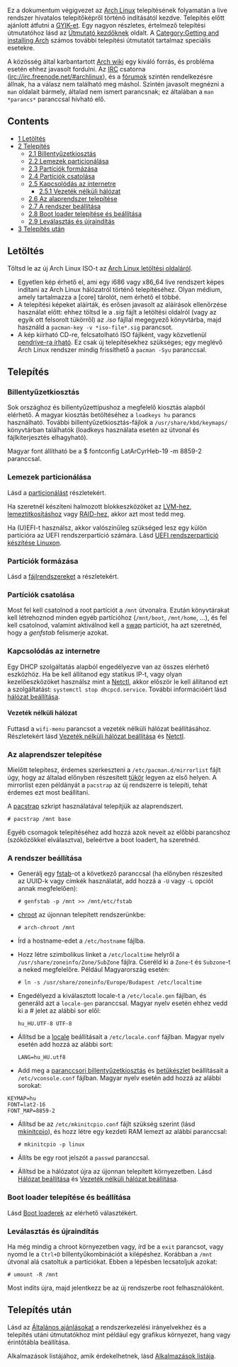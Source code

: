Ez a dokumentum végigvezet az [Arch Linux](/index.php/Arch_Linux_(Magyar) "Arch Linux (Magyar)") telepítésének folyamatán a live rendszer hivatalos telepítőképről történő indításától kezdve. Telepítés előtt ajánlott átfutni a [GYIK-et](/index.php/FAQ "FAQ"). Egy nagyon részletes, értelmező telepítési útmutatóhoz lásd az [Útmutató kezdőknek](/index.php/Beginners%27_guide_(Magyar) "Beginners' guide (Magyar)") oldalt. A [Category:Getting and installing Arch](/index.php/Category:Getting_and_installing_Arch "Category:Getting and installing Arch") számos további telepítési útmutatót tartalmaz speciális esetekre.

A közösség által karbantartott [Arch wiki](/index.php/Main_page "Main page") egy kiváló forrás, és probléma esetén ehhez javasolt fordulni. Az [IRC](https://en.wikipedia.org/wiki/IRC "wikipedia:IRC") csatorna ([irc://irc.freenode.net/#archlinux](irc://irc.freenode.net/#archlinux)), és a [fórumok](https://bbs.archlinux.org/) szintén rendelkezésre állnak, ha a válasz nem található meg máshol. Szintén javasolt megnézni a `man` oldalait bármely, általad nem ismert parancsnak; ez általában a `man *parancs*` paranccsal hívható elő.

## Contents

*   [1 Letöltés](#Let.C3.B6lt.C3.A9s)
*   [2 Telepítés](#Telep.C3.ADt.C3.A9s)
    *   [2.1 Billentyűzetkiosztás](#Billenty.C5.B1zetkioszt.C3.A1s)
    *   [2.2 Lemezek particionálása](#Lemezek_particion.C3.A1l.C3.A1sa)
    *   [2.3 Partíciók formázása](#Part.C3.ADci.C3.B3k_form.C3.A1z.C3.A1sa)
    *   [2.4 Partíciók csatolása](#Part.C3.ADci.C3.B3k_csatol.C3.A1sa)
    *   [2.5 Kapcsolódás az internetre](#Kapcsol.C3.B3d.C3.A1s_az_internetre)
        *   [2.5.1 Vezeték nélküli hálózat](#Vezet.C3.A9k_n.C3.A9lk.C3.BCli_h.C3.A1l.C3.B3zat)
    *   [2.6 Az alaprendszer telepítése](#Az_alaprendszer_telep.C3.ADt.C3.A9se)
    *   [2.7 A rendszer beállítása](#A_rendszer_be.C3.A1ll.C3.ADt.C3.A1sa)
    *   [2.8 Boot loader telepítése és beállítása](#Boot_loader_telep.C3.ADt.C3.A9se_.C3.A9s_be.C3.A1ll.C3.ADt.C3.A1sa)
    *   [2.9 Leválasztás és újraindítás](#Lev.C3.A1laszt.C3.A1s_.C3.A9s_.C3.BAjraind.C3.ADt.C3.A1s)
*   [3 Telepítés után](#Telep.C3.ADt.C3.A9s_ut.C3.A1n)

## Letöltés

Töltsd le az új Arch Linux ISO-t az [Arch Linux letöltési oldaláról](https://www.archlinux.org/download/).

*   Egyetlen kép érhető el, ami egy i686 vagy x86_64 live rendszert képes indítani az Arch Linux hálózatról történő telepítéséhez. Olyan médium, amely tartalmazza a [core] tárolót, nem érhető el többé.
*   A telepítési képeket aláírták, és erősen javasolt az aláírások ellenőrzése használat előtt: ehhez töltsd le a *.sig* fájlt a letöltési oldalról (vagy az egyik ott felsorolt tükörről) az *.iso* fájllal megegyező könyvtárba, majd használd a `pacman-key -v *iso-file*.sig` parancsot.
*   A kép kiírható CD-re, felcsatolható ISO fájlként, vagy közvetlenül [pendrive-ra írható](/index.php/USB_Installation_Media "USB Installation Media"). Ez csak új telepítésekhez szükséges; egy meglévő Arch Linux rendszer mindig frissíthető a `pacman -Syu` paranccsal.

## Telepítés

### Billentyűzetkiosztás

Sok országhoz és billentyűzettípushoz a megfelelő kiosztás alapból elérhető. A magyar kiosztás betöltéséhez a `loadkeys hu` parancs használható. További billentyűzetkiosztás-fájlok a `/usr/share/kbd/keymaps/` könyvtárban találhatók (loadkeys használata esetén az útvonal és fájlkiterjesztés elhagyható).

Magyar font állítható be a $ fontconfig LatArCyrHeb-19 -m 8859-2 paranccsal.

### Lemezek particionálása

Lásd a [particionálást](/index.php/Partitioning "Partitioning") részletekért.

Ha szeretnél készíteni halmozott blokkeszközöket az [LVM-hez](/index.php/LVM "LVM"), [lemeztitkosításhoz](/index.php/Disk_encryption "Disk encryption") vagy [RAID-hez](/index.php/RAID "RAID"), akkor azt most tedd meg.

Ha (U)EFI-t használsz, akkor valószínűleg szükséged lesz egy külön partícióra az UEFI rendszerpartíció számára. Lásd [UEFI rendszerpartició készítése Linuxon](/index.php/Unified_Extensible_Firmware_Interface#EFI_System_Partition "Unified Extensible Firmware Interface").

### Partíciók formázása

Lásd a [fájlrendszereket](/index.php/File_systems#Step_2:_create_the_new_file_system "File systems") a részletekért.

### Partíciók csatolása

Most fel kell csatolnod a root partíciót a `/mnt` útvonalra. Ezután könyvtárakat kell létrehoznod minden egyéb partícióhoz (`/mnt/boot`, `/mnt/home`, ...), és fel kell csatolnod, valamint aktiválnod kell a [swap](/index.php/Swap "Swap") partíciót, ha azt szeretnéd, hogy a *genfstab* felismerje azokat.

### Kapcsolódás az internetre

Egy DHCP szolgáltatás alapból engedélyezve van az összes elérhető eszközhöz. Ha be kell állítanod egy statikus IP-t, vagy olyan kezelőeszközöket használsz mint a [Netctl](/index.php/Netctl "Netctl"), akkor először le kell állítanod ezt a szolgáltatást: `systemctl stop dhcpcd.service`. További információért lásd [hálózat beállítása](/index.php/Configuring_network "Configuring network").

#### Vezeték nélküli hálózat

Futtasd a `wifi-menu` parancsot a vezeték nélküli hálózat beállításához. Részletekért lásd [Vezeték nélküli hálózat beállítása](/index.php/Wireless_Setup "Wireless Setup") és [Netctl](/index.php/Netctl "Netctl").

### Az alaprendszer telepítése

Mielőtt telepítesz, érdemes szerkeszteni a `/etc/pacman.d/mirrorlist` fájlt úgy, hogy az általad előnyben részesített [tükör](/index.php/Mirrors "Mirrors") legyen az első helyen. A mirrorlist ezen példányát a `pacstrap` az új rendszerre is telepíti, tehát érdemes ezt most beállítani.

A [pacstrap](https://projects.archlinux.org/arch-install-scripts.git/tree/pacstrap.in) szkript használatával telepítjük az alaprendszert.

```
# pacstrap /mnt base

```

Egyéb csomagok telepítéséhez add hozzá azok neveit az előbbi parancshoz (szóközökkel elválasztva), beleértve a boot loadert, ha szeretnéd.

### A rendszer beállítása

*   Generálj egy [fstab](/index.php/Fstab "Fstab")-ot a következő paranccsal (ha előnyben részesíted az UUID-k vagy címkék használatát, add hozzá a `-U` vagy `-L` opciót annak megfelelően):

	 `# genfstab -p /mnt >> /mnt/etc/fstab` 

*   [chroot](/index.php/Chroot "Chroot") az újonnan telepített rendszerünkbe:

	 `# arch-chroot /mnt` 

*   Írd a hostname-edet a `/etc/hostname` fájlba.

*   Hozz létre szimbolikus linket a `/etc/localtime` helyről a `/usr/share/zoneinfo/Zone/SubZone` fájlra. Cseréld ki a `Zone`-t és `Subzone`-t a neked megfelelőre. Például Magyarország esetén:

	 `# ln -s /usr/share/zoneinfo/Europe/Budapest /etc/localtime` 

*   Engedélyezd a kiválasztott locale-t a `/etc/locale.gen` fájlban, és generáld azt a `locale-gen` paranccsal. Magyar nyelv esetén ehhez vedd ki a # jelet az alábbi sor elől:

	 `hu_HU.UTF-8 UTF-8` 

*   Állítsd be a [locale](/index.php/Locale#Setting_the_system_locale "Locale") beállításait a `/etc/locale.conf` fájlban. Magyar nyelv esetén add hozzá az alábbi sort:

	 `LANG=hu_HU.utf8` 

*   Add meg a [paranccsori billentyűzetkiosztás](/index.php/KEYMAP "KEYMAP") és [betűkészlet](/index.php/Fonts#Console_fonts "Fonts") beállításait a `/etc/vconsole.conf` fájlban. Magyar nyelv esetén add hozzá az alábbi sorokat:

```
KEYMAP=hu
FONT=lat2-16
FONT_MAP=8859-2
```

*   Állítsd be az `/etc/mkinitcpio.conf` fájlt szükség szerint (lásd [mkinitcpio](/index.php/Mkinitcpio "Mkinitcpio")), és hozz létre egy kezdeti RAM lemezt az alábbi paranccsal:

	 `# mkinitcpio -p linux` 

*   Állíts be egy root jelszót a `passwd` paranccsal.
*   Állítsd be a hálózatot újra az újonnan telepített környezetben. Lásd [Hálózat beállítása](/index.php/Network_configuration "Network configuration") és [Vezeték nélküli hálózat beállítása](/index.php/Wireless_Setup "Wireless Setup").

### Boot loader telepítése és beállítása

Lásd [Boot loaderek](/index.php/Boot_loaders "Boot loaders") az elérhető választékért.

### Leválasztás és újraindítás

Ha még mindig a chroot környezetben vagy, írd be a `exit` parancsot, vagy nyomd le a `Ctrl+D` billentyűkombinációt a kilépéshez. Korábban a `/mnt` útvonal alá csatoltuk a partíciókat. Ebben a lépésben lecsatoljuk azokat:

```
# umount -R /mnt

```

Most indíts újra, majd jelentkezz be az új rendszerbe root felhasználóként.

## Telepítés után

Lásd az [Általános ajánlásokat](/index.php/General_recommendations "General recommendations") a rendszerkezelési irányelvekhez és a telepítés utáni útmutatókhoz mint például egy grafikus környezet, hang vagy érintőtábla beállítása.

Alkalmazások listájához, amik érdekelhetnek, lásd [Alkalmazások listája](/index.php/List_of_applications "List of applications").